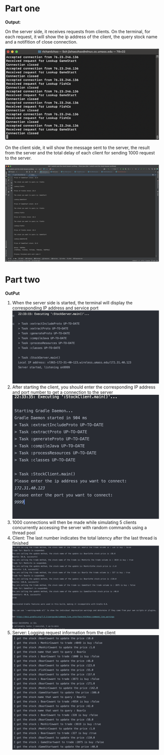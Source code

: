 # Part one

**Output**:

On the server side, it receives requests from clients. On the terminal, for each request, it will show the ip address of the client, the query stock name and a notifition of close connection.

![image-20230227121846575](./img/image-20230227121846575.png)

On the client side, it will show the message sent to the server, the result from the server and the total delay of each client for sending 1000 request to the server.

![image-20230227122144260](./img/image-20230227122144260.png)

# Part two

**OutPut**
1. When the server side is started, the terminal will display the corresponding IP address and service port
   ![part2-2](./img/part2-2.png)
2. After starting the client, you should enter the corresponding IP address and port number to get a connection to the server
   ![part2-3](./img/part2-3.png)
3. 1000 connections will then be made while simulating 5 clients concurrently accessing the server with random commands using a thread pool
4. Client: The last number indicates the total latency after the last thread is finished
   ![part2-4](./img/part2-4.png)
5. Server: Logging request information from the client
   ![part2-5](./img/part2-5.png)